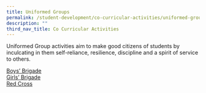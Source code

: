 ```yaml
---
title: Uniformed Groups
permalink: /student-development/co-curricular-activities/uniformed-groups/
description: ""
third_nav_title: Co Curricular Activities
---
```

Uniformed Group activities aim to make good citizens of students by inculcating in them self-reliance, resilience, discipline and a spirit of service to others.

[Boys’ Brigade](/files/BB%20Infographic_Final%202022.pdf) <br>
[Girls’ Brigade](/files/GIRLS%20BRIGADE%20INFOGRAPHIC2022.pdf) <br>
[Red Cross](/files/Red%20Cross%202022_final.pdf)